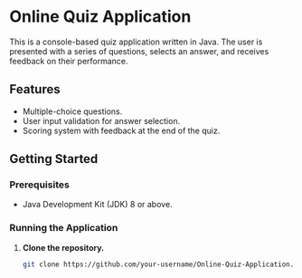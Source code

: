# Online Quiz Application

This is a console-based quiz application written in Java. The user is presented with a series of questions, selects an answer, and receives feedback on their performance.

## Features
- Multiple-choice questions.
- User input validation for answer selection.
- Scoring system with feedback at the end of the quiz.

## Getting Started

### Prerequisites
- Java Development Kit (JDK) 8 or above.

### Running the Application
1. **Clone the repository.**
   ```bash
   git clone https://github.com/your-username/Online-Quiz-Application.git
